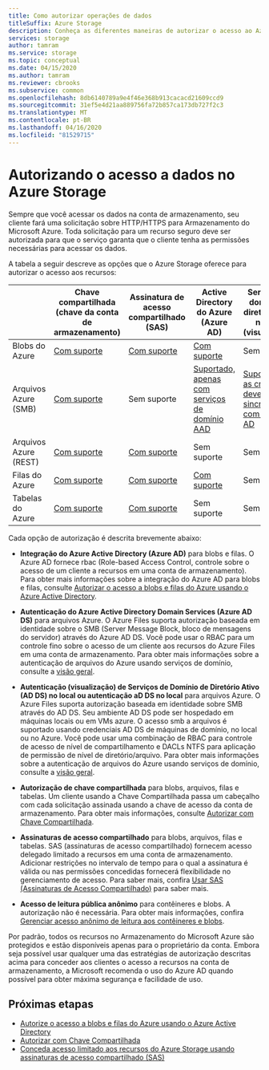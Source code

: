 ```yaml
---
title: Como autorizar operações de dados
titleSuffix: Azure Storage
description: Conheça as diferentes maneiras de autorizar o acesso ao Azure Storage, incluindo o Azure Active Directory, a autorização de chave compartilhada ou assinaturas de acesso compartilhado (SAS).
services: storage
author: tamram
ms.service: storage
ms.topic: conceptual
ms.date: 04/15/2020
ms.author: tamram
ms.reviewer: cbrooks
ms.subservice: common
ms.openlocfilehash: 8db6140789a9e4f46e368b913cacacd21609ccd9
ms.sourcegitcommit: 31ef5e4d21aa889756fa72b857ca173db727f2c3
ms.translationtype: MT
ms.contentlocale: pt-BR
ms.lasthandoff: 04/16/2020
ms.locfileid: "81529715"
---
```

# <a name="authorizing-access-to-data-in-azure-storage"></a>Autorizando o acesso a dados no Azure Storage

Sempre que você acessar os dados na conta de armazenamento, seu cliente fará uma solicitação sobre HTTP/HTTPS para Armazenamento do Microsoft Azure. Toda solicitação para um recurso seguro deve ser autorizada para que o serviço garanta que o cliente tenha as permissões necessárias para acessar os dados.

A tabela a seguir descreve as opções que o Azure Storage oferece para autorizar o acesso aos recursos:

|  |Chave compartilhada (chave da conta de armazenamento)  |Assinatura de acesso compartilhado (SAS)  |Active Directory do Azure (Azure AD)  |Serviços de domínio de diretório ativo no local (visualização) |Acesso de leitura pública anônima  |
|---------|---------|---------|---------|---------|---------|
|Blobs do Azure     |[Com suporte](/rest/api/storageservices/authorize-with-shared-key/)         |[Com suporte](storage-sas-overview.md)         |[Com suporte](storage-auth-aad.md)         |Sem suporte|[Com suporte](../blobs/storage-manage-access-to-resources.md)         |
|Arquivos Azure (SMB)     |[Com suporte](/rest/api/storageservices/authorize-with-shared-key/)         |Sem suporte         |[Suportado, apenas com serviços de domínio AAD](../files/storage-files-active-directory-overview.md)         |[Suportadas, as credenciais devem ser sincronizadas com o Azure AD](../files/storage-files-active-directory-overview.md)|Sem suporte         |
|Arquivos Azure (REST)     |[Com suporte](/rest/api/storageservices/authorize-with-shared-key/)         |[Com suporte](storage-sas-overview.md)         |Sem suporte         |Sem suporte |Sem suporte         |
|Filas do Azure     |[Com suporte](/rest/api/storageservices/authorize-with-shared-key/)         |[Com suporte](storage-sas-overview.md)         |[Com suporte](storage-auth-aad.md)         |Sem suporte | Sem suporte         |
|Tabelas do Azure     |[Com suporte](/rest/api/storageservices/authorize-with-shared-key/)         |[Com suporte](storage-sas-overview.md)         |Sem suporte         |Sem suporte| Sem suporte         |

Cada opção de autorização é descrita brevemente abaixo:

- **Integração do Azure Active Directory (Azure AD)** para blobs e filas. O Azure AD fornece rbac (Role-based Access Control, controle sobre o acesso de um cliente a recursos em uma conta de armazenamento). Para obter mais informações sobre a integração do Azure AD para blobs e filas, consulte [Autorizar o acesso a blobs e filas do Azure usando o Azure Active Directory](storage-auth-aad.md).

- **Autenticação do Azure Active Directory Domain Services (Azure AD DS)** para arquivos Azure. O Azure Files suporta autorização baseada em identidade sobre o SMB (Server Message Block, bloco de mensagens do servidor) através do Azure AD DS. Você pode usar o RBAC para um controle fino sobre o acesso de um cliente aos recursos do Azure Files em uma conta de armazenamento. Para obter mais informações sobre a autenticação de arquivos do Azure usando serviços de domínio, consulte a [visão geral](../files/storage-files-active-directory-overview.md).

- **Autenticação (visualização) de Serviços de Domínio de Diretório Ativo (AD DS) no local ou autenticação aD DS no local** para arquivos Azure. O Azure Files suporta autorização baseada em identidade sobre SMB através do AD DS. Seu ambiente AD DS pode ser hospedado em máquinas locais ou em VMs azure. O acesso smb a arquivos é suportado usando credenciais AD DS de máquinas de domínio, no local ou no Azure. Você pode usar uma combinação de RBAC para controle de acesso de nível de compartilhamento e DACLs NTFS para aplicação de permissão de nível de diretório/arquivo. Para obter mais informações sobre a autenticação de arquivos do Azure usando serviços de domínio, consulte a [visão geral](../files/storage-files-active-directory-overview.md).

- **Autorização de chave compartilhada** para blobs, arquivos, filas e tabelas. Um cliente usando a Chave Compartilhada passa um cabeçalho com cada solicitação assinada usando a chave de acesso da conta de armazenamento. Para obter mais informações, consulte [Autorizar com Chave Compartilhada](/rest/api/storageservices/authorize-with-shared-key/).
- **Assinaturas de acesso compartilhado** para blobs, arquivos, filas e tabelas. SAS (assinaturas de acesso compartilhado) fornecem acesso delegado limitado a recursos em uma conta de armazenamento. Adicionar restrições no intervalo de tempo para o qual a assinatura é válida ou nas permissões concedidas fornecerá flexibilidade no gerenciamento de acesso. Para saber mais, confira [Usar SAS (Assinaturas de Acesso Compartilhado)](storage-sas-overview.md) para saber mais.
- **Acesso de leitura pública anônimo** para contêineres e blobs. A autorização não é necessária. Para obter mais informações, confira [Gerenciar acesso anônimo de leitura aos contêineres e blobs](../blobs/storage-manage-access-to-resources.md).  

Por padrão, todos os recursos no Armazenamento do Microsoft Azure são protegidos e estão disponíveis apenas para o proprietário da conta. Embora seja possível usar qualquer uma das estratégias de autorização descritas acima para conceder aos clientes o acesso a recursos na conta de armazenamento, a Microsoft recomenda o uso do Azure AD quando possível para obter máxima segurança e facilidade de uso.

## <a name="next-steps"></a>Próximas etapas

- [Autorize o acesso a blobs e filas do Azure usando o Azure Active Directory](storage-auth-aad.md)
- [Autorizar com Chave Compartilhada](/rest/api/storageservices/authorize-with-shared-key/)
- [Conceda acesso limitado aos recursos do Azure Storage usando assinaturas de acesso compartilhado (SAS)](storage-sas-overview.md)
